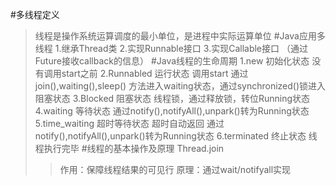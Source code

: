 #多线程定义
>线程是操作系统运算调度的最小单位，是进程中实际运算单位
#Java应用多线程
>1.继承Thread类
>2.实现Runnable接口
>3.实现Callable接口 （通过Future接收callback的信息）
#Java线程的生命周期
>1.new 初始化状态 没有调用start之前
>2.Runnabled 运行状态 调用start  通过join(),waiting(),sleep() 方法进入waiting状态，通过synchronized()锁进入阻塞状态
>3.Blocked 阻塞状态 线程锁，通过释放锁，转位Running状态
>4.waiting 等待状态  通过notify(),notifyAll(),unpark()转为Running状态
>5.time_waiting 超时等待状态 超时自动返回 通过notify(),notifyAll(),unpark()转为Running状态 
>6.terminated 终止状态 线程执行完毕
#线程的基本操作及原理
>Thread.join
>>作用：保障线程结果的可见行
>>原理：通过wait/notifyall实现
